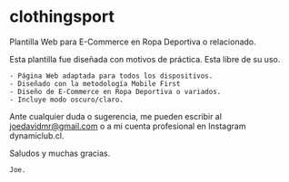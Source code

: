 # clothingsport

Plantilla Web para E-Commerce en Ropa Deportiva o relacionado.

Esta plantilla fue diseñada con motivos de práctica. Esta libre de su uso.

    - Página Web adaptada para todos los dispositivos.
    - Diseñado con la metodología Mobile First
    - Diseño de E-Commerce en Ropa Deportiva o variados.
    - Incluye modo oscuro/claro.

Ante cualquier duda o sugerencia, me pueden escribir al joedavidmr@gmail.com o a mi cuenta profesional en Instagram dynamiclub.cl.

Saludos y muchas gracias.

    Joe.

